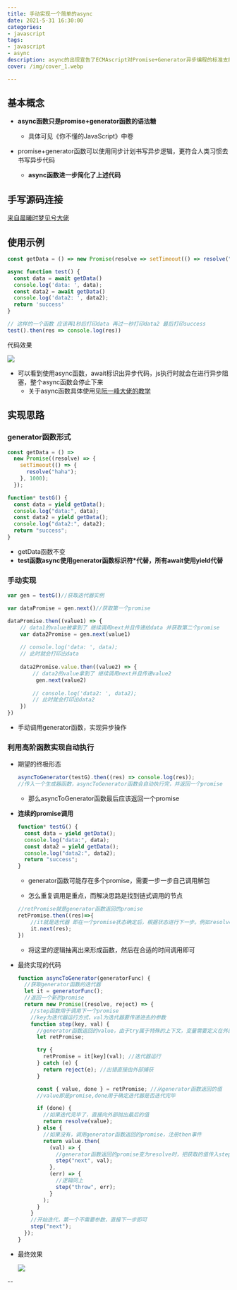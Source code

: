```yaml
---
title: 手动实现一个简单的async
date: 2021-5-31 16:30:00
categories:
- javascript
tags:
- javascript
- async
description: async的出现宣告了ECMAscript对Promise+Generator异步编程的标准支持，可它背后的原理是什么呢？
cover: /img/cover_1.webp

---
```


## 基本概念

- **async函数只是promise+generator函数的语法糖**
  - 具体可见《你不懂的JavaScript》中卷

- promise+generator函数可以使用同步计划书写异步逻辑，更符合人类习惯去书写异步代码
  - **async函数进一步简化了上述代码**

## 手写源码连接

[来自晨曦时梦见兮大佬](https://juejin.cn/post/6844904102053281806)

## 使用示例

```javascript
const getData = () => new Promise(resolve => setTimeout(() => resolve("data"), 1000))

async function test() {
  const data = await getData()
  console.log('data: ', data);
  const data2 = await getData()
  console.log('data2: ', data2);
  return 'success'
}

// 这样的一个函数 应该再1秒后打印data 再过一秒打印data2 最后打印success
test().then(res => console.log(res))
```

代码效果

![](1.gif)

- 可以看到使用async函数，await标识出异步代码，js执行时就会在进行异步阻塞，整个async函数会停止下来
  - 关于async函数具体使用见[阮一峰大佬的教学](https://es6.ruanyifeng.com/#docs/async)

## 实现思路

### generator函数形式

```javascript
const getData = () =>
  new Promise((resolve) => {
    setTimeout(() => {
      resolve("haha");
    }, 1000);
  });

function* testG() {
  const data = yield getData();
  console.log("data:", data);
  const data2 = yield getData();
  console.log("data2:", data2);
  return "success";
}
```

- getData函数不变
- **test函数async使用generator函数标识符*代替，所有await使用yield代替**

### 手动实现

```javascript
var gen = testG()//获取迭代器实例

var dataPromise = gen.next()//获取第一个promise

dataPromise.then((value1) => {
    // data1的value被拿到了 继续调用next并且传递给data 并获取第二个promise
    var data2Promise = gen.next(value1)
    
    // console.log('data: ', data);
    // 此时就会打印出data
    
    data2Promise.value.then((value2) => {
        // data2的value拿到了 继续调用next并且传递value2
         gen.next(value2)
         
        // console.log('data2: ', data2);
        // 此时就会打印出data2
    })
})
```

- 手动调用generator函数，实现异步操作

### 利用高阶函数实现自动执行

- 期望的终极形态

  ```javascript
  asyncToGenerator(testG).then((res) => console.log(res));
  //传入一个生成器函数，asyncToGenerator函数会自动执行完，并返回一个promise
  ```

  - 那么asyncToGenerator函数最后应该返回一个promise

- **连续的promise调用**

  ```javascript
  function* testG() {
    const data = yield getData();
    console.log("data:", data);
    const data2 = yield getData();
    console.log("data2:", data2);
    return "success";
  }
  ```

  - generator函数可能存在多个promise，需要一步一步自己调用解包

  - 怎么重复调用是重点，而解决思路是找到链式调用的节点

  ```javascript
  //retPromise就是generator函数返回的promise
  retPromise.then((res)=>{
      //it就是迭代器 即在一个promise状态确定后，根据状态进行下一步。例如resolve下，应该将值返回去，接受下一个promise
      it.next(res);
  })
  ```

  - 将这里的逻辑抽离出来形成函数，然后在合适的时间调用即可

- 最终实现的代码

  ```javascript
  function asyncToGenerator(generatorFunc) {
    //获取generator函数的迭代器
    let it = generatorFunc();
    //返回一个新的promise
    return new Promise((resolve, reject) => {
      //step函数用于调用下一个promise
      //key为迭代器运行方式，val为迭代器要传递进去的参数
      function step(key, val) {
        //generator函数返回的value，由于try属于特殊的上下文，变量需要定义在外部
        let retPromise;
  
        try {
          retPromise = it[key](val); //迭代器运行
        } catch (e) {
          return reject(e); //出错直接由外部捕获
        }
  
        const { value, done } = retPromise; //从generator函数返回的值
        //value即是promise,done用于确定迭代器是否迭代完毕
  
        if (done) {
          //如果迭代完毕了，直接向外部抛出最后的值
          return resolve(value);
        } else {
          //如果没有，调用generator函数返回的promise，注册then事件
          return value.then(
            (val) => {
              //generator函数返回的promise变为resolve时，把获取的值传入step函数，并指示迭代器进行下一步
              step("next", val);
            },
            (err) => {
              //逻辑同上
              step("throw", err);
            }
          );
        }
      }
      //开始迭代，第一个不需要参数，直接下一步即可
      step("next");
    });
  }
  ```

- 最终效果

  ![](2.gif)

--

